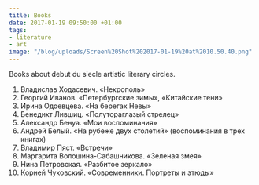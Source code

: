 ```yaml
---
title: Books
date: 2017-01-19 09:50:00 +01:00
tags:
- literature
- art
image: "/blog/uploads/Screen%20Shot%202017-01-19%20at%2010.50.40.png"
---
```


Books about debut du siecle artistic literary circles.

1. Владислав Ходасевич. «Некрополь»
2. Георгий Иванов. «Петербургские зимы», «Китайские тени»
3. Ирина Одоевцева. «На берегах Невы» 
4. Бенедикт Лившиц. «Полутораглазый стрелец»
5. Александр Бенуа. «Мои воспоминания» 
6. Андрей Белый. «На рубеже двух столетий» (воспоминания в трех книгах)
7. Владимир Пяст. «Встречи»
8. Маргарита Волошина-Сабашникова. «Зеленая змея»
9. Нина Петровская. «Разбитое зеркало»
10. Корней Чуковский. «Современники. Портреты и этюды»
